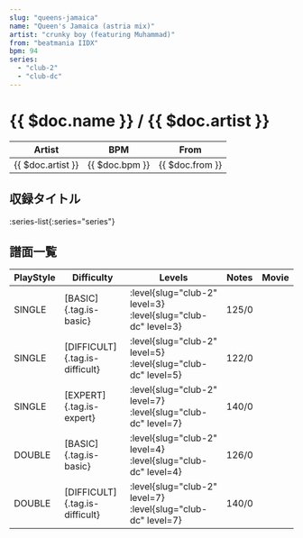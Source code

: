 ```yaml
---
slug: "queens-jamaica"
name: "Queen's Jamaica (astria mix)"
artist: "crunky boy (featuring Muhammad)"
from: "beatmania IIDX"
bpm: 94
series:
  - "club-2"
  - "club-dc"
---
```


# {{ $doc.name }} / {{ $doc.artist }}

|Artist|BPM|From|
|------|---|----|
|{{ $doc.artist }}|{{ $doc.bpm }}|{{ $doc.from }}|

## 収録タイトル

:series-list{:series="series"}

## 譜面一覧

|PlayStyle|Difficulty|Levels|Notes|Movie|
|---------|----------|------|-----|-----|
|SINGLE|[BASIC]{.tag.is-basic}|:level{slug="club-2" level=3} :level{slug="club-dc" level=3}|125/0||
|SINGLE|[DIFFICULT]{.tag.is-difficult}|:level{slug="club-2" level=5} :level{slug="club-dc" level=5}|122/0||
|SINGLE|[EXPERT]{.tag.is-expert}|:level{slug="club-2" level=7} :level{slug="club-dc" level=7}|140/0||
|DOUBLE|[BASIC]{.tag.is-basic}|:level{slug="club-2" level=4} :level{slug="club-dc" level=4}|126/0||
|DOUBLE|[DIFFICULT]{.tag.is-difficult}|:level{slug="club-2" level=7} :level{slug="club-dc" level=7}|140/0||
